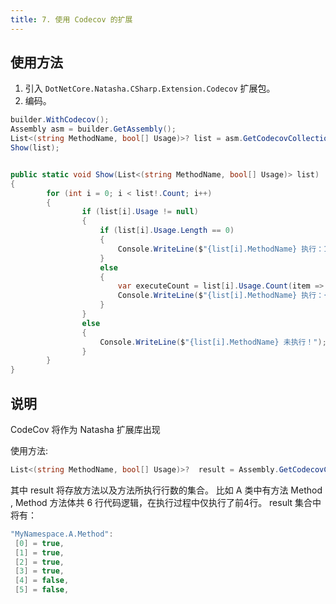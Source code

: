 ```yaml
---
title: 7. 使用 Codecov 的扩展
---
```


## 使用方法

1. 引入 `DotNetCore.Natasha.CSharp.Extension.Codecov` 扩展包。
2. 编码。

```cs
builder.WithCodecov();
Assembly asm = builder.GetAssembly();
List<(string MethodName, bool[] Usage)>? list = asm.GetCodecovCollection();
Show(list);


public static void Show(List<(string MethodName, bool[] Usage)> list)
{
        for (int i = 0; i < list!.Count; i++)
        {
                if (list[i].Usage != null)
                {
                    if (list[i].Usage.Length == 0)
                    {
                        Console.WriteLine($"{list[i].MethodName} 执行：100%");
                    }
                    else
                    {
                        var executeCount = list[i].Usage.Count(item => item);
                        Console.WriteLine($"{list[i].MethodName} 执行：{((double)executeCount / list[i].Usage.Length).ToString("P")}");
                    }
                }
                else
                {
                    Console.WriteLine($"{list[i].MethodName} 未执行！");
                }
        }
}
```

## 说明

CodeCov 将作为 Natasha 扩展库出现

使用方法:

```cs
List<(string MethodName, bool[] Usage)>?  result = Assembly.GetCodecovCollection();
```

其中 result  将存放方法以及方法所执行行数的集合。
比如 A 类中有方法 Method ,  Method 方法体共 6 行代码逻辑，在执行过程中仅执行了前4行。
result 集合中将有：

```cs
"MyNamespace.A.Method":
 [0] = true,
 [1] = true,
 [2] = true,
 [3] = true,
 [4] = false,
 [5] = false,
```

<br/>
<br/>
